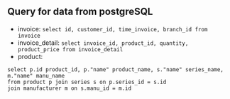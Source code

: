 

## Query for data from postgreSQL
- invoice: `select id, customer_id, time_invoice, branch_id from invoice`
- invoice_detail: `select invoice_id, product_id, quantity, product_price from invoice_detail`
- product:
```
select p.id product_id, p."name" product_name, s."name" series_name, m."name" manu_name
from product p join series s on p.series_id = s.id
join manufacturer m on s.manu_id = m.id
```

